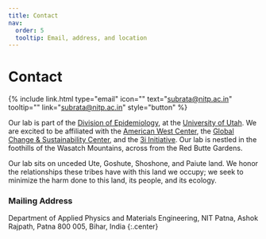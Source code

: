 ```yaml
---
title: Contact
nav:
  order: 5
  tooltip: Email, address, and location
---
```


# <i class="fas fa-envelope"></i>Contact

{%
  include link.html
  type="email"
  icon=""
  text="subrata@nitp.ac.in"
  tooltip=""
  link="subrata@nitp.ac.in"
  style="button"
%}

Our lab is part of the [Division of Epidemiology](https://medicine.utah.edu/internal-medicine/epidemiology), at the [University of Utah](https://medicine.utah.edu/). We are excited to be affiliated with the [American West Center](https://awc.utah.edu/), the [Global Change & Sustainability Center](https://environment.utah.edu/), and the [3i Initiative](https://uofuhealth.utah.edu/immunology-inflammation-infectious-diseases). Our lab is nestled in the foothills of the Wasatch Mountains, across from the Red Butte Gardens. 

Our lab sits on unceded Ute, Goshute, Shoshone, and Paiute land. We honor the relationships these tribes have with this land we occupy; we seek to minimize the harm done to this land, its people, and its ecology.

### <i class="fas fa-mail-bulk"></i>Mailing Address

Department of Applied Physics and Materials Engineering, 
NIT Patna, Ashok Rajpath,
Patna 800 005, Bihar, India
{:.center}
